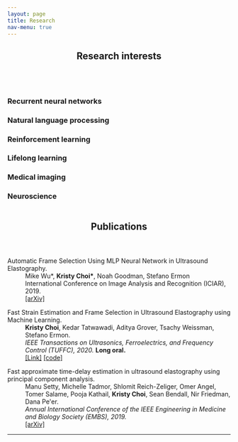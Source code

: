 ```yaml
---
layout: page
title: Research
nav-menu: true
---
```

<!-- Main -->
<div id="main" class="alt">

<!-- One -->
<section id="one">
	<div class="inner">
		<header class="major">
			<h1>Research interests</h1>
		</header>

<!-- Content -->
<div class="column">
	<div class="20u 10u$(small)">
		<h3>Recurrent neural networks</h3>
	</div>
	<div class="20u$ 10u$(small)">
		<h3>Natural language processing</h3>
	</div>
	<!-- Break -->
	<div class="20u 10u$(medium)">
		<h3>Reinforcement learning</h3>
	</div>
	<div class="20u 10u$(medium)">
		<h3>Lifelong learning</h3>
	</div>
	<div class="20u$ 10u$(medium)">
		<h3>Medical imaging</h3>
	</div>
	<div class="20u$ 10u$(small)">
		<h3>Neuroscience</h3>
	</div>
</div>
		<header class="major">
			<h1>Publications</h1>
		</header>
	<dl>
		<dt>Automatic Frame Selection Using MLP Neural Network in Ultrasound Elastography.</dt>
		<dd>Mike Wu*, <b>Kristy Choi*</b>, Noah Goodman, Stefano Ermon</dd>
		<dd>International Conference on Image Analysis and Recognition (ICIAR), 2019.</dd>
<!-- 				<dd><i>Bayesian Deep Learning Workshop, NeurIPS 2019. </i><strong>Spotlight.</strong></dd> -->
		<dd><a href="https://arxiv.org/pdf/1911.05245.pdf">[arXiv]</a></dd>
	</dl>
	<dl>
		<dt>Fast Strain Estimation and Frame Selection in Ultrasound Elastography using Machine Learning.</dt>
		<dd><b>Kristy Choi</b>, Kedar Tatwawadi, Aditya Grover, Tsachy Weissman, Stefano Ermon.</dd>
		<dd><i>IEEE Transactions on Ultrasonics, Ferroelectrics, and Frequency Control (TUFFC), 2020.</i> <strong>Long oral.</strong></dd>
		<dd><a href="https://ieeexplore.ieee.org/abstract/document/9091615">[Link]</a>
		<a href="https://github.com/AbdelrahmanZayed/PCA-GLUE_Ultrasound_Elastography">[code]</a></dd>
	</dl>
	<dl>
		<dt>Fast approximate time-delay estimation in ultrasound elastography using principal component analysis.</dt>
		<dd>Manu Setty, Michelle Tadmor, Shlomit Reich-Zeliger, Omer Angel, Tomer Salame, Pooja Kathail, <b>Kristy Choi</b>, Sean Bendall, Nir Friedman, Dana Pe'er.</dd>
		<dd><i>Annual International Conference of the IEEE Engineering in Medicine and Biology Society (EMBS), 2019.</i></dd>
		<dd><a href="https://arxiv.org/pdf/1911.05242.pdf">[arXiv]</a></dd>
	</dl>

<hr class="major" />


<!-- Text stuff -->


</section>

</div>

